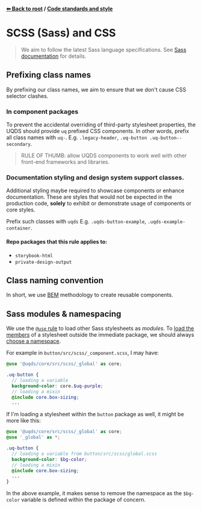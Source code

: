 **[⬅ Back to root](/../../#readme) / [Code standards and style](standards.md)**

# SCSS (Sass) and CSS

> We aim to follow the latest Sass language specifications. See
> [Sass documentation](https://sass-lang.com/) for details.

## Prefixing class names

By prefixing our class names, we aim to ensure that we don't cause CSS selector
clashes.

### In component packages

To prevent the accidental overriding of third-party stylesheet properties, the
UQDS should provide `uq` prefixed CSS components. In other words, prefix all
class names with `uq-`. E.g. `.legacy-header`, `.uq-button .uq-button--secondary`.

> RULE OF THUMB: allow UQDS components to work well with other front-end
> frameworks and libraries.

### Documentation styling and design system support classes.

Additional styling maybe required to showcase components or enhance documentation.
These are styles that would not be expected in the production code, **solely** to exhibit or demonstrate usage of components or core styles.

Prefix such classes with
`uqds` E.g. `.uqds-button-example`, `.uqds-example-container`.

#### Repo packages that this rule applies to:
* `storybook-html`
* `private-design-output`

## Class naming convention

In short, we use [BEM](http://getbem.com/) methodology to create reusable 
components.

## Sass modules & namespacing

We use the [`@use` rule](https://sass-lang.com/documentation/at-rules/use) to
load other Sass stylesheets as *modules*.
To [load the members](https://sass-lang.com/documentation/at-rules/use#loading-members)
of a stylesheet outside the immediate package, we should always
[choose a namespace](https://sass-lang.com/documentation/at-rules/use#choosing-a-namespace).

For example in `button/src/scss/_component.scss`, I may have:
```scss
@use '@uqds/core/src/scss/_global' as core;

.uq-button {
  // loading a variable
  background-color: core.$uq-purple;
  // loading a mixin
  @include core.box-sizing;
  ...
```

If I'm loading a stylesheet within the `button` package as well, it might be
more like this:
```scss
@use '@uqds/core/src/scss/_global' as core;
@use '_global' as *;

.uq-button {
  // loading a variable from button/src/scss/global.scss
  background-color: $bg-color;
  // loading a mixin
  @include core.box-sizing;
  ...
}
```

In the above example, it makes sense to remove the namespace as the `$bg-color`
variable is defined within the package of concern.
